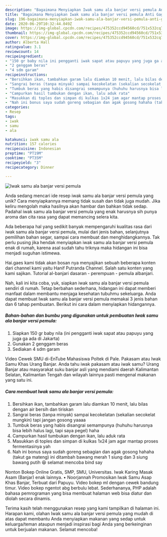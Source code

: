 ```yaml
---
description: "Bagaimana Menyiapkan Iwak samu ala banjar versi pemula Anti Gagal"
title: "Bagaimana Menyiapkan Iwak samu ala banjar versi pemula Anti Gagal"
slug: 196-bagaimana-menyiapkan-iwak-samu-ala-banjar-versi-pemula-anti-gagal
date: 2020-06-29T10:32:44.049Z
image: https://img-global.cpcdn.com/recipes/475352ccd94560cd/751x532cq70/iwak-samu-ala-banjar-versi-pemula-foto-resep-utama.jpg
thumbnail: https://img-global.cpcdn.com/recipes/475352ccd94560cd/751x532cq70/iwak-samu-ala-banjar-versi-pemula-foto-resep-utama.jpg
cover: https://img-global.cpcdn.com/recipes/475352ccd94560cd/751x532cq70/iwak-samu-ala-banjar-versi-pemula-foto-resep-utama.jpg
author: Alberta Hall
ratingvalue: 3.1
reviewcount: 14
recipeingredient:
- "150 gr baby nila ini pengganti iwak sapat atau papuyu yang juga ga ada di Jakarta"
- "2 genggam beras"
- "4 sdm garam"
recipeinstructions:
- "Bersihkan ikan, tambahkan garam lalu diamkan 10 menit, lalu bilas dengan air bersih dan tiriskan"
- "Sangrai beras (tanpa minyak) sampai kecokelatan (sekalian secokelat mungkin) tapi jangan gosong yaaaa"
- "Tumbuk beras yang habis disangrai semampunya (huhuhu harusnya bisa lebih halus lagi, tapi saya pegel) haha"
- "Campurkan hasil tumbukan dengan ikan, lalu aduk rata"
- "Masukkan di toples dan simpan di kulkas 1x24 jam agar mantap proses fermentasinya yah"
- "Nah ini bonus saya sudah goreng sebagian dan agak gosong hahaha (takut ga mateng) ini ditambah bawang merah 1 siung dan 3 siung bawang putih 😆 selamat mencoba bind say"
categories:
- Resep
tags:
- iwak
- samu
- ala

katakunci: iwak samu ala 
nutrition: 157 calories
recipecuisine: Indonesian
preptime: "PT19M"
cooktime: "PT35M"
recipeyield: "3"
recipecategory: Dinner

---
```



![Iwak samu ala banjar versi pemula](https://img-global.cpcdn.com/recipes/475352ccd94560cd/751x532cq70/iwak-samu-ala-banjar-versi-pemula-foto-resep-utama.jpg)

Anda sedang mencari ide resep iwak samu ala banjar versi pemula yang unik? Cara menyiapkannya memang tidak susah dan tidak juga mudah. Jika keliru mengolah maka hasilnya akan hambar dan bahkan tidak sedap. Padahal iwak samu ala banjar versi pemula yang enak harusnya sih punya aroma dan cita rasa yang dapat memancing selera kita.

Ada beberapa hal yang sedikit banyak mempengaruhi kualitas rasa dari iwak samu ala banjar versi pemula, mulai dari jenis bahan, selanjutnya pemilihan bahan segar, sampai cara membuat dan menghidangkannya. Tak perlu pusing jika hendak menyiapkan iwak samu ala banjar versi pemula enak di rumah, karena asal sudah tahu triknya maka hidangan ini bisa menjadi suguhan istimewa.

Hai.gaes kami tidak akan bosan nya menyajikan sebuah beberapa konten dari channel kami yaitu Hanif Putranda Channel. Salah satu konten yang kami sajikan. Tutorial al-banjari dasaran - perempuan - pemula albanjari.


Nah, kali ini kita coba, yuk, siapkan iwak samu ala banjar versi pemula sendiri di rumah. Tetap berbahan sederhana, hidangan ini dapat memberi manfaat dalam membantu menjaga kesehatan tubuhmu sekeluarga. Anda dapat membuat Iwak samu ala banjar versi pemula memakai 3 jenis bahan dan 6 tahap pembuatan. Berikut ini cara dalam menyiapkan hidangannya.

<!--inarticleads1-->

##### Bahan-bahan dan bumbu yang digunakan untuk pembuatan Iwak samu ala banjar versi pemula:

1. Siapkan 150 gr baby nila (ini pengganti iwak sapat atau papuyu yang juga ga ada di Jakarta)
1. Gunakan 2 genggam beras
1. Sediakan 4 sdm garam


Video Cewek SMU di-EnTube Mahasiswa Poltek di Pale. Pakasam atau Iwak Samu Khas Urang Banjar. Anda tahu iwak pakasam atau iwak samu? Urang Banjar atau masyarakat suku banjar asli yang mendiami daerah Kalimantan Selatan, Kalimantan Tengah dan wilayah lainnya pasti mengenal makanan yang satu ini. 

<!--inarticleads2-->

##### Cara membuat Iwak samu ala banjar versi pemula:

1. Bersihkan ikan, tambahkan garam lalu diamkan 10 menit, lalu bilas dengan air bersih dan tiriskan
1. Sangrai beras (tanpa minyak) sampai kecokelatan (sekalian secokelat mungkin) tapi jangan gosong yaaaa
1. Tumbuk beras yang habis disangrai semampunya (huhuhu harusnya bisa lebih halus lagi, tapi saya pegel) haha
1. Campurkan hasil tumbukan dengan ikan, lalu aduk rata
1. Masukkan di toples dan simpan di kulkas 1x24 jam agar mantap proses fermentasinya yah
1. Nah ini bonus saya sudah goreng sebagian dan agak gosong hahaha (takut ga mateng) ini ditambah bawang merah 1 siung dan 3 siung bawang putih 😆 selamat mencoba bind say


Nonton Bokep Online Gratis, SMP, SMU, Universitas. Iwak Karing Masak Asam (Banjar) enak lainnya. • Noorjannah Promosikan Iwak Samu Asap Khas Banjar, Terbuat dari Papuyu. Video bokep ml dengan cewek bandung timur. Video bokep ngentot abg berbulu lebat. Sederhananya, PHP adalah bahasa pemrograman yang bisa membuat halaman web bisa diatur dan diolah secara dinamis. 

Terima kasih telah menggunakan resep yang kami tampilkan di halaman ini. Harapan kami, olahan Iwak samu ala banjar versi pemula yang mudah di atas dapat membantu Anda menyiapkan makanan yang sedap untuk keluarga/teman ataupun menjadi inspirasi bagi Anda yang berkeinginan untuk berjualan makanan. Selamat mencoba!
